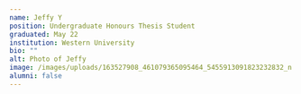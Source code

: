```yaml
---
name: Jeffy Y
position: Undergraduate Honours Thesis Student
graduated: May 22
institution: Western University
bio: ""
alt: Photo of Jeffy
image: /images/uploads/163527908_461079365095464_5455913091823232832_n.png
alumni: false
---
```

